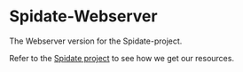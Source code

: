# Spidate-Webserver
The Webserver version for the Spidate-project.

Refer to the [Spidate project](https://spidate.info/) to see how we get our resources.
